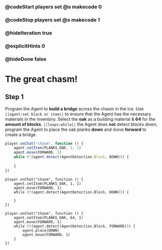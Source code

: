 ### @codeStart players set @s makecode 0
### @codeStop players set @s makecode 1

### @hideIteration true 
### @explicitHints 0
### @hideDone false

# The great chasm!

## Step 1
Program the Agent to **build a bridge** across the chasm in the ice. Use ``||agent:set block or item||`` to ensure that the Agent has the necessary materials in the inventory. Select the **oak** as a building material & **64** for the **amount of blocks**. ``||loops:while||`` the Agent does **not** detect blocks down, program the Agent to place the oak planks **down** and move **forward** to create a bridge.    

```typescript
player.onChat("chasm", function () {
    agent.setItem(PLANKS_OAK, 1, 1)
    agent.move(FORWARD, 1)
    while (!(agent.detect(AgentDetection.Block, DOWN))) {
    	
    }
})
```


```template
player.onChat("chasm", function () {
    agent.setItem(PLANKS_OAK, 1, 1)
    agent.move(FORWARD, 1)
    while (!(agent.detect(AgentDetection.Block, DOWN))) {
    	
    }
})
```

```ghost
player.onChat("chasm", function () {
    agent.setItem(PLANKS_OAK, 64, 1)
    agent.move(FORWARD, 1)
    while (!(agent.detect(AgentDetection.Block, FORWARD))) {
        agent.place(DOWN)
        agent.move(FORWARD, 1)
    }
})

``` 
